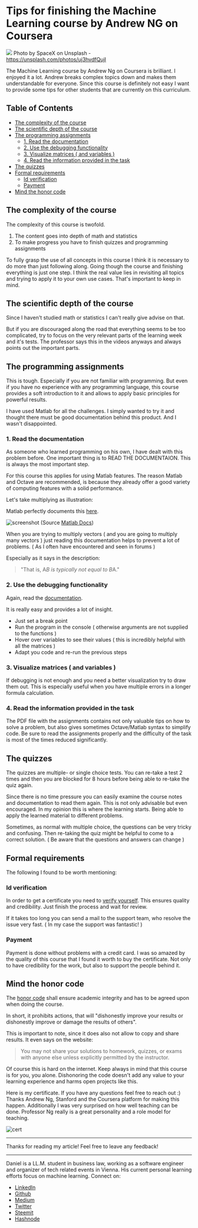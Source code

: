 # Tips for finishing the Machine Learning course by Andrew NG on Coursera

[<img src="https://images.unsplash.com/photo-1516849841032-87cbac4d88f7?ixlib=rb-0.3.5&ixid=eyJhcHBfaWQiOjEyMDd9&s=15be9f9073988c075caa018991009b74&auto=format&fit=crop&w=2250&q=80">](
https://unsplash.com/photos/uj3hvdfQujI)
Photo by SpaceX on Unsplash - https://unsplash.com/photos/uj3hvdfQujI

The Machine Learning course by Andrew Ng on Coursera is brilliant. I enjoyed it a lot. Andrew breaks complex topics down and makes them understandable for everyone. Since this course is definitely not easy I want to provide some tips for other students that are currently on this curriculum.


## Table of Contents


  - [The complexity of the course](#the-complexity-of-the-course)
  - [The scientific depth of the course](#the-scientific-depth-of-the-course)
  - [The programming assignments](#the-programming-assignments)
    - [1. Read the documentation](#1-read-the-documentation)
    - [2. Use the debugging functionality](#2-use-the-debugging-functionality)
    - [3. Visualize matrices ( and variables )](#3-visualize-matrices--and-variables-)
    - [4. Read the information provided in the task](#4-read-the-information-provided-in-the-task)
  - [The quizzes](#the-quizzes)
  - [Formal requirements](#formal-requirements)
    - [Id verification](#id-verification)
    - [Payment](#payment)
  - [Mind the honor code](#mind-the-honor-code)


## The complexity of the course

The complexity of this course is twofold. 
1. The content goes into depth of math and statistics
2. To make progress you have to finish quizzes and programming assignments

To fully grasp the use of all concepts in this course I think it is necessary to do more than just following along. Going though the course and finishing everything is just one step. I think the real value lies in revisiting all topics and trying to apply it to your own use cases. That's important to keep in mind.

## The scientific depth of the course

Since I haven't studied math or statistics I can't really give advise on that. 

But if you are discouraged along the road that everything seems to be too complicated, try to focus on the very relevant parts of the learning week and it's tests. The professor says this in the videos anyways and always points out the important parts. 


## The programming assignments

This is tough. Especially if you are not familiar with programming. But even if you have no experience with any programming language, this course provides a soft introduction to it and allows to apply basic principles for powerful results.

I have used Matlab for all the challenges. I simply wanted to try it and thought there must be good documentation behind this product. And I wasn't disappointed.

### 1. Read the documentation

As someone who learned programming on his own, I have dealt with this problem before. One important thing is to READ THE DOCUMENTAION. This is always the most important step. 

For this course this applies for using Matlab features. The reason Matlab and Octave are recommended, is because they already offer a good variety of computing features with a solid performance. 

Let's take multiplying as illustration:

Matlab perfectly documents this [here](https://de.mathworks.com/help/matlab/ref/mtimes.html).

![screenshot](../assets/mlTipps/matlabMultiplying.png) (Source [Matlab Docs](https://de.mathworks.com/help/matlab/ref/mtimes.html))

When you are trying to multiply vectors ( and you are going to multiply many vectors ) just reading this documentation helps to prevent a lot of problems. ( As I often have encountered and seen in forums )

Especially as it says in the description: 

> "That is, A*B is typically not equal to B*A."

### 2. Use the debugging functionality 

Again, read the [documentation](https://de.mathworks.com/help/matlab/matlab_prog/debugging-process-and-features.html).

It is really easy and provides a lot of insight. 
- Just set a break point
- Run the program in the console ( otherwise arguments are not supplied to the functions )
- Hover over variables to see their values ( this is incredibly helpful with all the matrices )
- Adapt you code and re-run the previous steps

### 3. Visualize matrices ( and variables )

If debugging is not enough and you need a better visualization try to draw them out. This is especially useful when you have multiple errors in a longer formula calculation.

### 4. Read the information provided in the task 

The PDF file with the assignments contains not only valuable tips on how to solve a problem, but also gives sometimes Octave/Matlab syntax to simplify code. 
Be sure to read the assignments properly and the difficulty of the task is most of the times reduced significantly. 

## The quizzes

The quizzes are multiple- or single choice tests. 
You can re-take a test 2 times and then you are blocked for 8 hours before being able to re-take the quiz again. 

Since there is no time pressure you can easily examine the course notes and documentation to read them again. This is not only advisable but even encouraged. In my opinion this is where the learning starts. Being able to apply the learned material to different problems. 

Sometimes, as normal with multiple choice, the questions can be very tricky and confusing. Then re-taking the quiz might be helpful to come to a correct solution. ( Be aware that the questions and answers can change )


## Formal requirements

The following I found to be worth mentioning:

### Id verification

In order to get a certificate you need to [verify yourself](https://learner.coursera.help/hc/en-us/articles/209818953-Set-up-ID-verification). This ensures quality and credibility. Just finish the process and wait for review. 

If it takes too long you can send a mail to the support team, who resolve the issue very fast. ( In my case the support was fantastic! )

### Payment

Payment is done without problems with a credit card. I was so amazed by the quality of this course that I found it worth to buy the certificate. Not only to have credibility for the work, but also to support the people behind it.


## Mind the honor code 

The [honor code](https://learner.coursera.help/hc/en-us/articles/209818863) shall ensure academic integrity and has to be agreed upon when doing the course.

In short, it prohibits actions, that  will "dishonestly improve your results or dishonestly improve or damage the results of others".

This is important to note, since it does also not allow to copy and share results. It even says on the website:
> You may not share your solutions to homework, quizzes, or exams with anyone else unless explicitly permitted by the instructor.

Of course this is hard on the internet. Keep always in mind that this course is for you, you alone. Dishonoring the code doesn't add any value to your learning experience and harms open projects like this. 

Here is my certificate. If you have any questions feel free to reach out :) 
Thanks Andrew Ng, Stanford and the Coursera platform for making this happen. 
Additionally I was very surprised on how well teaching can be done. Professor Ng really is a great personality and a role model for teaching. 

![cert](../assets/mlTipps/cert.jpg)

---

Thanks for reading my article! Feel free to leave any feedback! 

---

Daniel is a LL.M. student in business law, working as a software engineer and organizer of tech related events in Vienna. 
His current personal learning efforts focus on machine learning. Connect on:
- [LinkedIn](https://www.linkedin.com/in/createdd) 
- [Github](https://github.com/DDCreationStudios)
- [Medium](https://medium.com/@ddcreationstudi)
- [Twitter](https://twitter.com/DDCreationStudi)
- [Steemit](https://steemit.com/@createdd)
- [Hashnode](https://hashnode.com/@DDCreationStudio)

<!-- Written by Daniel Deutsch (deudan1010@gmail.com) -->